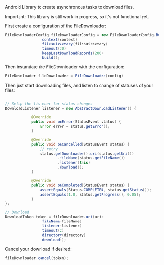 Android Library to create asynchronous tasks to download files.

Important: This library is still work in progress, so it's not functional yet.

First create a configuration of the FileDownloader:

```java
FileDownloaderConfig fileDownloaderConfig = new FileDownloaderConfig.Builder()
                .context(context)
                .filesDirectory(filesDirectory)
                .timeout(30)
                .keepLastDownloadRecords(200)
                .build();
```
Then instantiate the FileDownloader with the configuration:
```java
FileDownloader fileDownloader = FileDownloader(config)
```

Then just start downloading files, and listen to change of statuses of your files:

```java

// Setup the listener for status changes
DownloadListener listener = new AbstractDownloadListener() {

            @Override
            public void onError(StatusEvent status) {
                Error error = status.getError();
            }
            
            @Override
            public void onCancelled(StatusEvent status) {
                // retry
                status.getDownloader().uri(status.getUri())
                        .fileName(status.getFileName())
                        .listener(this)
                        .download();
            }
            
            @Override
            public void onCompleted(StatusEvent status) {
                assertEquals(Status.COMPLETED, status.getStatus());
                assertEquals(1.0, status.getProgress(), 0.05);
            }
};

// Download
DownloadToken token = fileDownloader.uri(uri)
                .fileName(fileName)
                .listener(listener)
                .timeout(2)
                .directory(directory)
                .download();
```
Cancel your download if desired:
```java
fileDownloader.cancel(token);
```
